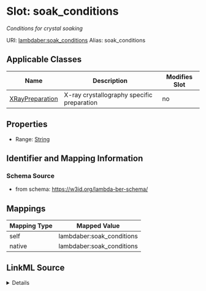 

# Slot: soak_conditions 


_Conditions for crystal soaking_





URI: [lambdaber:soak_conditions](https://w3id.org/lambda-ber-schema/soak_conditions)
Alias: soak_conditions

<!-- no inheritance hierarchy -->





## Applicable Classes

| Name | Description | Modifies Slot |
| --- | --- | --- |
| [XRayPreparation](XRayPreparation.md) | X-ray crystallography specific preparation |  no  |






## Properties

* Range: [String](String.md)




## Identifier and Mapping Information






### Schema Source


* from schema: https://w3id.org/lambda-ber-schema/




## Mappings

| Mapping Type | Mapped Value |
| ---  | ---  |
| self | lambdaber:soak_conditions |
| native | lambdaber:soak_conditions |




## LinkML Source

<details>
```yaml
name: soak_conditions
description: Conditions for crystal soaking
from_schema: https://w3id.org/lambda-ber-schema/
rank: 1000
alias: soak_conditions
owner: XRayPreparation
domain_of:
- XRayPreparation
range: string

```
</details>